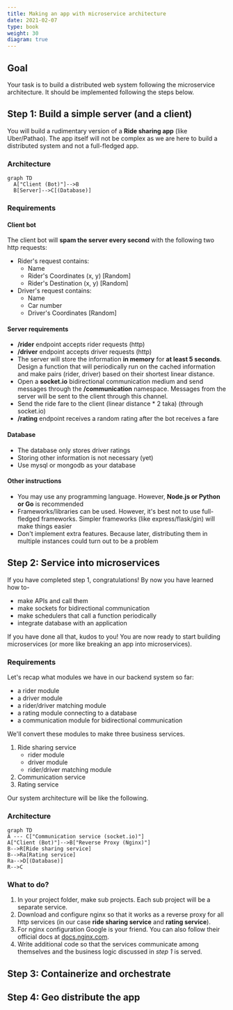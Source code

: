 ```yaml
---
title: Making an app with microservice architecture
date: 2021-02-07
type: book
weight: 30
diagram: true
---
```


## Goal

Your task is to build a distributed web system following the microservice architecture. It should be implemented following the steps below.

## Step 1: Build a simple server (and a client)

You will build a rudimentary version of a **Ride sharing app** (like Uber/Pathao). The app itself will not be complex as we are here to build a distributed system and not a full-fledged app.

### Architecture

```mermaid
graph TD
  A["Client (Bot)"]-->B
  B[Server]-->C[(Database)]
```

### Requirements

#### Client bot

The client bot will **spam the server every second** with the following two http requests:
- Rider's request contains: 
    - Name
    - Rider's Coordinates (x, y) [Random]
    - Rider's Destination (x, y) [Random]
- Driver's request contains:
    - Name
    - Car number
    - Driver's Coordinates [Random]

#### Server requirements

- **/rider** endpoint accepts rider requests (http)
- **/driver** endpoint accepts driver requests (http)
- The server will store the information **in memory** for **at least 5 seconds**. Design a function that will periodically run on the cached information and make pairs (rider, driver) based on their shortest linear distance.
- Open a **socket.io** bidirectional communication medium and send messages through the **/communication** namespace. Messages from the server will be sent to the client through this channel.
- Send the ride fare to the client (linear distance * 2 taka) (through socket.io)
- **/rating** endpoint receives a random rating after the bot receives a fare

#### Database
- The database only stores driver ratings
- Storing other information is not necessary (yet)
- Use mysql or mongodb as your database

#### Other instructions
- You may use any programming language. However, **Node.js or Python or Go** is recommended
- Frameworks/libraries can be used. However, it's best not to use full-fledged frameworks. Simpler frameworks (like express/flask/gin) will make things easier
- Don't implement extra features. Because later, distributing them in multiple instances could turn out to be a problem

## Step 2: Service into microservices

If you have completed step 1, congratulations! By now you have learned how to-
* make APIs and call them
* make sockets for bidirectional communication
* make schedulers that call a function periodically
* integrate database with an application

If you have done all that, kudos to you! You are now ready to start building microservices (or more like breaking an app into microservices).

### Requirements

Let's recap what modules we have in our backend system so far:
* a rider module
* a driver module
* a rider/driver matching module
* a rating module connecting to a database
* a communication module for bidirectional communication

We'll convert these modules to make three business services.
1. Ride sharing service
    - rider module
    - driver module
    - rider/driver matching module
1. Communication service
1. Rating service

Our system architecture will be like the following.

### Architecture

```mermaid
graph TD
A --- C["Communication service (socket.io)"]
A["Client (Bot)"]-->B["Reverse Proxy (Nginx)"]
B-->R[Ride sharing service]
B-->Ra[Rating service]
Ra-->D[(Database)]
R-->C
```

### What to do?
1. In your project folder, make sub projects. Each sub project will be a separate service.
1. Download and configure nginx so that it works as a reverse proxy for all http services (in our case **ride sharing service**  and **rating service**).
1. For nginx configuration Google is your friend. You can also follow their official docs at [docs.nginx.com](https://docs.nginx.com/nginx/admin-guide/basic-functionality/managing-configuration-files/).
1. Write additional code so that the services communicate among themselves and the business logic discussed in _step 1_ is served.

## Step 3: Containerize and orchestrate

## Step 4: Geo distribute the app
